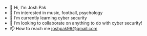 - 👋 Hi, I’m Josh Pak
- 👀 I’m interested in music, football, psychology
- 🌱 I’m currently learning cyber security
- 💞️ I’m looking to collaborate on anything to do with cyber security!
- 📫 How to reach me joshpak99@gmail.com

<!---
poshjak/poshjak is a ✨ special ✨ repository because its `README.md` (this file) appears on your GitHub profile.
You can click the Preview link to take a look at your changes.
--->
